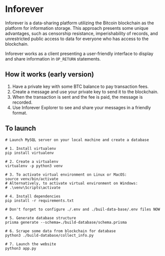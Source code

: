 # Inforever

Inforever is a data-sharing platform utilizing the Bitcoin blockchain as the platform for information storage. This approach presents some unique advantages, such as censorship resistance, imperishability of records, and unrestricted public access to data for everyone who has access to the blockchain.

Inforever works as a client presenting a user-friendly interface to display and share information in ```OP_RETURN``` statements.

## How it works (early version)
1. Have a private key with some BTC balance to pay transaction fees.
2. Create a message and use your private key to send it to the blockchain.
3. When the transaction is sent and the fee is paid, the message is recorded.
4. Use Inforever Explorer to see and share your messages in a friendly format.

## To launch
```shell
# Launch MySQL server on your local machine and create a database

# 1. Install virtualenv
pip install virtualenv

# 2. Create a virtualenv
virtualenv -p python3 venv

# 3. To activate virtual environment on Linux or MacOS: 
source venv/bin/activate
# Alternatively, to activate virtual environment on Windows:
# .\venv\Scripts\activate

# 4. Install dependencies
pip install -r requirements.txt

# Don't forget to configure ./.env and ./buil-data-base/.env files NOW

# 5. Generate database structure
prisma generate --schema=./build-database/schema.prisma

# 6. Scrape some data from blockchain for database
python3 ./build-database/collect_info.py

# 7. Launch the website
python3 app.py
```
